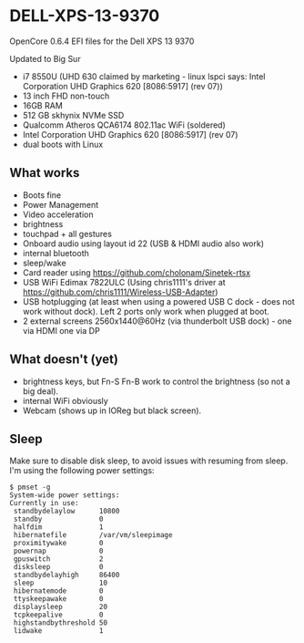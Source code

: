 # DELL-XPS-13-9370

OpenCore 0.6.4 EFI files for the Dell XPS 13 9370

Updated to Big Sur

* i7 8550U (UHD 630 claimed by marketing - linux lspci says: Intel Corporation UHD Graphics 620 [8086:5917] (rev 07))
* 13 inch FHD non-touch
* 16GB RAM
* 512 GB skhynix NVMe SSD
* Qualcomm Atheros QCA6174 802.11ac WiFi (soldered)
* Intel Corporation UHD Graphics 620 [8086:5917] (rev 07)
* dual boots with Linux

## What works
* Boots fine
* Power Management
* Video acceleration
* brightness
* touchpad + all gestures
* Onboard audio using layout id 22 (USB & HDMI audio also work)
* internal bluetooth
* sleep/wake
* Card reader using https://github.com/cholonam/Sinetek-rtsx
* USB WiFi Edimax 7822ULC (Using chris1111's driver at https://github.com/chris1111/Wireless-USB-Adapter)
* USB hotplugging (at least when using a powered USB C dock - does not work without dock). Left 2 ports only work when plugged at boot.
* 2 external screens 2560x1440@60Hz (via thunderbolt USB dock) - one via HDMI one via DP

## What doesn't (yet)
* brightness keys, but Fn-S Fn-B work to control the brightness (so not a big deal).
* internal WiFi obviously
* Webcam (shows up in IOReg but black screen).

## Sleep
Make sure to disable disk sleep, to avoid issues with resuming from sleep.
I'm using the following power settings:
```
$ pmset -g
System-wide power settings:
Currently in use:
 standbydelaylow      10800
 standby              0
 halfdim              1
 hibernatefile        /var/vm/sleepimage
 proximitywake        0
 powernap             0
 gpuswitch            2
 disksleep            0
 standbydelayhigh     86400
 sleep                10
 hibernatemode        0
 ttyskeepawake        0
 displaysleep         20
 tcpkeepalive         0
 highstandbythreshold 50
 lidwake              1
```
 

